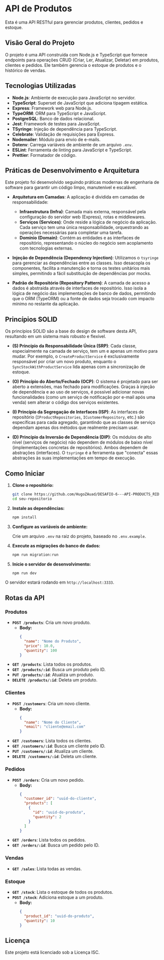 # API de Produtos

Esta é uma API RESTful para gerenciar produtos, clientes, pedidos e estoque.

## Visão Geral do Projeto

O projeto é uma API construída com Node.js e TypeScript que fornece endpoints para operações CRUD (Criar, Ler, Atualizar, Deletar) em produtos, clientes e pedidos. Ele também gerencia o estoque de produtos e o histórico de vendas.

## Tecnologias Utilizadas

- **Node.js**: Ambiente de execução para JavaScript no servidor.
- **TypeScript**: Superset de JavaScript que adiciona tipagem estática.
- **Express**: Framework web para Node.js.
- **TypeORM**: ORM para TypeScript e JavaScript.
- **PostgreSQL**: Banco de dados relacional.
- **Jest**: Framework de testes para JavaScript.
- **TSyringe**: Injeção de dependência para TypeScript.
- **Celebrate**: Validação de requisições para Express.
- **Nodemailer**: Módulo para envio de e-mails.
- **Dotenv**: Carrega variáveis de ambiente de um arquivo `.env`.
- **ESLint**: Ferramenta de linting para JavaScript e TypeScript.
- **Prettier**: Formatador de código.

## Práticas de Desenvolvimento e Arquitetura

Este projeto foi desenvolvido seguindo práticas modernas de engenharia de software para garantir um código limpo, manutenível e escalável.

- **Arquitetura em Camadas**: A aplicação é dividida em camadas de responsabilidade:

  - **Infraestrutura (Infra)**: Camada mais externa, responsável pela configuração do servidor web (Express), rotas e middlewares.
  - **Serviços (Services)**: Onde reside a lógica de negócio da aplicação. Cada serviço tem uma única responsabilidade, orquestrando as operações necessárias para completar uma tarefa.
  - **Domínio (Domain)**: Contém as entidades e as interfaces de repositório, representando o núcleo do negócio sem acoplamento com tecnologias externas.

- **Injeção de Dependência (Dependency Injection)**: Utilizamos o `tsyringe` para gerenciar as dependências entre as classes. Isso desacopla os componentes, facilita a manutenção e torna os testes unitários mais simples, permitindo a fácil substituição de dependências por mocks.

- **Padrão de Repositório (Repository Pattern)**: A camada de acesso a dados é abstraída através de interfaces de repositório. Isso isola a lógica de negócio das implementações de banco de dados, permitindo que o ORM (TypeORM) ou a fonte de dados seja trocado com impacto mínimo no restante da aplicação.

## Princípios SOLID

Os princípios SOLID são a base do design de software desta API, resultando em um sistema mais robusto e flexível.

- **(S) Princípio da Responsabilidade Única (SRP)**: Cada classe, especialmente na camada de serviço, tem um e apenas um motivo para mudar. Por exemplo, o `CreateProductService` é exclusivamente responsável por criar um novo produto, enquanto o `SyncStockWithProductService` lida apenas com a sincronização de estoque.

- **(O) Princípio do Aberto/Fechado (OCP)**: O sistema é projetado para ser aberto a extensões, mas fechado para modificações. Graças à injeção de dependência e ao uso de serviços, é possível adicionar novas funcionalidades (como um serviço de notificação por e-mail após uma venda) sem alterar o código dos serviços existentes.

- **(I) Princípio da Segregação de Interfaces (ISP)**: As interfaces de repositório (`IProductRepositories`, `ICustomerRepository`, etc.) são específicas para cada agregado, garantindo que as classes de serviço dependam apenas dos métodos que realmente precisam usar.

- **(D) Princípio da Inversão de Dependência (DIP)**: Os módulos de alto nível (serviços de negócio) não dependem de módulos de baixo nível (implementações concretas de repositórios). Ambos dependem de abstrações (interfaces). O `tsyringe` é a ferramenta que "conecta" essas abstrações às suas implementações em tempo de execução.

## Como Iniciar

1. **Clone o repositório:**

   ```bash
   git clone https://github.com/HugoZAuad/DESAFIO-6---API-PRODUCTS_RID66155.git
   cd seu-repositorio
   ```

2. **Instale as dependências:**

   ```bash
   npm install
   ```

3. **Configure as variáveis de ambiente:**

   Crie um arquivo `.env` na raiz do projeto, baseado no `.env.example`.

4. **Execute as migrações do banco de dados:**

   ```bash
   npm run migration:run
   ```

5. **Inicie o servidor de desenvolvimento:**

   ```bash
   npm run dev
   ```

O servidor estará rodando em `http://localhost:3333`.

## Rotas da API

### Produtos

- **`POST /products`**: Cria um novo produto.
  - **Body:**
    ```json
    {
      "name": "Nome do Produto",
      "price": 10.0,
      "quantity": 100
    }
    ```
- **`GET /products`**: Lista todos os produtos.
- **`GET /products/:id`**: Busca um produto pelo ID.
- **`PUT /products/:id`**: Atualiza um produto.
- **`DELETE /products/:id`**: Deleta um produto.

### Clientes

- **`POST /customers`**: Cria um novo cliente.
  - **Body:**
    ```json
    {
      "name": "Nome do Cliente",
      "email": "cliente@email.com"
    }
    ```
- **`GET /customers`**: Lista todos os clientes.
- **`GET /customers/:id`**: Busca um cliente pelo ID.
- **`PUT /customers/:id`**: Atualiza um cliente.
- **`DELETE /customers/:id`**: Deleta um cliente.

### Pedidos

- **`POST /orders`**: Cria um novo pedido.
  - **Body:**
    ```json
    {
      "customer_id": "uuid-do-cliente",
      "products": [
        {
          "id": "uuid-do-produto",
          "quantity": 2
        }
      ]
    }
    ```
- **`GET /orders`**: Lista todos os pedidos.
- **`GET /orders/:id`**: Busca um pedido pelo ID.

### Vendas

- **`GET /sales`**: Lista todas as vendas.

### Estoque

- **`GET /stock`**: Lista o estoque de todos os produtos.
- **`POST /stock`**: Adiciona estoque a um produto.
  - **Body:**
    ```json
    {
      "product_id": "uuid-do-produto",
      "quantity": 10
    }
    ```

## Licença

Este projeto está licenciado sob a Licença ISC.
